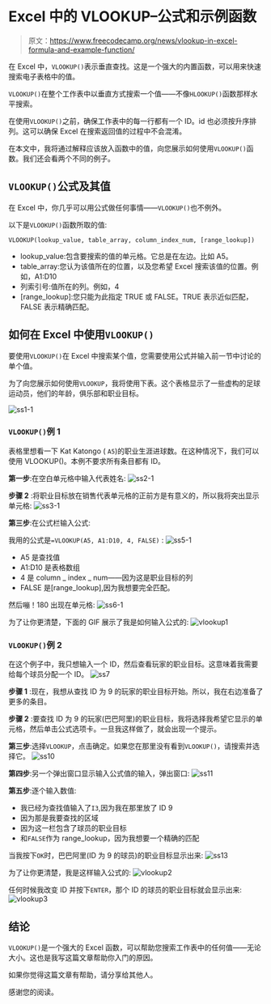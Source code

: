 # Excel 中的 VLOOKUP–公式和示例函数

> 原文：<https://www.freecodecamp.org/news/vlookup-in-excel-formula-and-example-function/>

在 Excel 中，`VLOOKUP()`表示垂直查找。这是一个强大的内置函数，可以用来快速搜索电子表格中的值。

`VLOOKUP()`在整个工作表中以垂直方式搜索一个值——不像`HLOOKUP()`函数那样水平搜索。

在使用`VLOOKUP()`之前，确保工作表中的每一行都有一个 ID。id 也必须按升序排列。这可以确保 Excel 在搜索返回值的过程中不会混淆。

在本文中，我将通过解释应该放入函数中的值，向您展示如何使用`VLOOKUP()`函数。我们还会看两个不同的例子。

## `VLOOKUP()`公式及其值

在 Excel 中，你几乎可以用公式做任何事情——`VLOOKUP()`也不例外。

以下是`VLOOKUP()`函数所取的值:

`VLOOKUP(lookup_value, table_array, column_index_num, [range_lookup])`

*   lookup_value:包含要搜索的值的单元格。它总是在左边。比如 A5。
*   table_array:您认为该值所在的位置，以及您希望 Excel 搜索该值的位置。例如，A1:D10
*   列索引号:值所在的列。例如，4
*   [range_lookup]:您只能为此指定 TRUE 或 FALSE。TRUE 表示近似匹配，FALSE 表示精确匹配。

## 如何在 Excel 中使用`VLOOKUP()`

要使用`VLOOKUP()`在 Excel 中搜索某个值，您需要使用公式并输入前一节中讨论的单个值。

为了向您展示如何使用`VLOOKUP`，我将使用下表。这个表格显示了一些虚构的足球运动员，他们的年龄，俱乐部和职业目标。

![ss1-1](img/f388cdcefcb01cf8e2300ffc0ccab7f2.png)

### `VLOOKUP()`例 1

表格里想看一下 Kat Katongo ( `A5`)的职业生涯进球数。在这种情况下，我们可以使用 VLOOKUP()。本例不要求所有条目都有 ID。

**第一步**:在空白单元格中输入代表姓名:
![ss2-1](img/43d42d962e437adbf24540b19408ce98.png)

**步骤 2** :将职业目标放在销售代表单元格的正前方是有意义的，所以我将突出显示单元格:
![ss3-1](img/b1a16237a23681c077c798cff0d67474.png)

**第三步**:在公式栏输入公式:


我用的公式是`=VLOOKUP(A5, A1:D10, 4, FALSE)` :
![ss5-1](img/d7011837b4a54e47ed6554dff34e10eb.png)

*   A5 是查找值
*   A1:D10 是表格数组
*   4 是 column _ index _ num——因为这是职业目标的列
*   FALSE 是[range_lookup],因为我想要完全匹配。

然后嘣！180 出现在单元格:
![ss6-1](img/c82008d871740416444371bc763ecac4.png)

为了让你更清楚，下面的 GIF 展示了我是如何输入公式的:
![vlookup1](img/5f30c1f6b4c5aff8002b7d234b7495ae.png)

### `VLOOKUP()`例 2

在这个例子中，我只想输入一个 ID，然后查看玩家的职业目标。这意味着我需要给每个球员分配一个 ID。
![ss7](img/3deb7ff3fccb10084896c0ff60c79233.png)

**步骤 1** :现在，我想从查找 ID 为 9 的玩家的职业目标开始。所以，我在右边准备了更多的条目。


**步骤 2** :要查找 ID 为 9 的玩家(巴巴阿里)的职业目标，我将选择我希望它显示的单元格，然后单击公式选项卡。一旦我这样做了，就会出现一个提示。


**第三步**:选择`VLOOKUP`，点击确定。如果您在那里没有看到`VLOOKUP()`，请搜索并选择它。
![ss10](img/8e9ff74e9a05805b27b69ca2b096a42d.png)

**第四步**:另一个弹出窗口显示输入公式值的输入，弹出窗口:
![ss11](img/03bff3f00aee7186c088ace4da13dc81.png)

**第五步**:逐个输入数值:


*   我已经为查找值输入了`I3`,因为我在那里放了 ID 9
*   因为那是我要查找的区域
*   因为这一栏包含了球员的职业目标
*   和`FALSE`作为 range_lookup，因为我想要一个精确的匹配

当我按下`OK`时，巴巴阿里(ID 为 9 的球员)的职业目标显示出来:
![ss13](img/7e08953e1d4a6396e2e378ef56d1e361.png)

为了让你更清楚，我是这样输入公式的:
![vlookup2](img/c283b1db3471b8f374fff115f14107fd.png)

任何时候我改变 ID 并按下`ENTER`，那个 ID 的球员的职业目标就会显示出来:
![vlookup3](img/1bc89dfdf5284fb1fbab805d14c39e2a.png)

## 结论

`VLOOKUP()`是一个强大的 Excel 函数，可以帮助您搜索工作表中的任何值——无论大小。这也是我写这篇文章帮助你入门的原因。

如果你觉得这篇文章有帮助，请分享给其他人。

感谢您的阅读。
